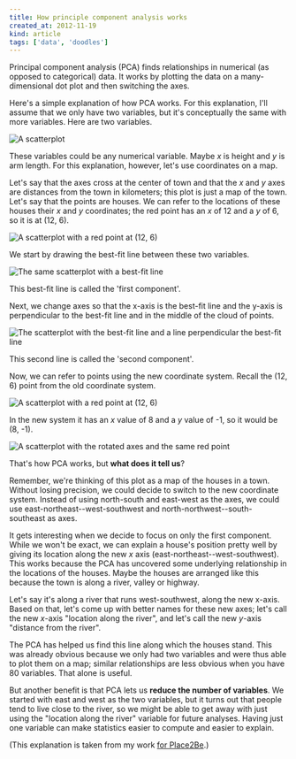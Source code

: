 ```yaml
---
title: How principle component analysis works
created_at: 2012-11-19
kind: article
tags: ['data', 'doodles']
---
```

Principal component analysis (PCA) finds relationships in numerical
(as opposed to categorical) data. It works by plotting the data on a
many-dimensional dot plot and then switching the axes.

Here's a simple explanation of how PCA works. For this explanation, I'll
assume that we only have two variables, but it's conceptually the same with
more variables. Here are two variables.

![A scatterplot](1.png)

These variables could be any numerical variable. Maybe *x* is height and *y*
is arm length. For this explanation, however, let's use coordinates on a map.

Let's say that the axes cross at the center of town and that the *x* and *y*
axes are distances from the town in kilometers; this plot is just a map of
the town. Let's say that the points are houses. We can refer to the locations
of these houses their *x* and *y* coordinates; the red point has an *x* of 12
and a *y* of 6, so it is at (12, 6).

![A scatterplot with a red point at (12, 6)](4.png)

We start by drawing the best-fit line between these two variables.

![The same scatterplot with a best-fit line](2.png)

This best-fit line is called the 'first component'.

Next, we change axes so that the x-axis is the best-fit line and the y-axis
is perpendicular to the best-fit line and in the middle of the cloud of points.

![The scatterplot with the best-fit line and a line perpendicular the best-fit line](3.png)

This second line is called the 'second component'.

Now, we can refer to points using the new coordinate system. Recall the (12, 6)
point from the old coordinate system.

![A scatterplot with a red point at (12, 6)](4.png)

In the new system it has an *x* value of 8 and a *y* value of -1,
so it would be (8, -1).

![A scatterplot with the rotated axes and the same red point](5.png)

That's how PCA works, but **what does it tell us**?

Remember, we're thinking of this plot as a map of the houses in a town. Without
losing precision, we could decide to switch to the new coordinate system.
Instead of using north-south and east-west as the axes, we could use
east-northeast--west-southwest and north-northwest--south-southeast as axes.

It gets interesting when we decide to focus on only the first component. While
we won't be exact, we can explain a house's position pretty well by giving its
location along the new *x* axis (east-northeast--west-southwest). This works
because the PCA has uncovered some underlying relationship in the locations
of the houses. Maybe the houses are arranged like this because the town is
along a river, valley or highway.

Let's say it's along a river that runs west-southwest, along the new x-axis.
Based on that, let's come up with better names for these new axes; let's call
the new *x*-axis "location along the river", and let's call the new *y*-axis
"distance from the river".

The PCA has helped us find this line along which the houses stand. This was
already obvious because we only had two variables and were thus able to plot
them on a map; similar relationships are less obvious when you have 80
variables. That alone is useful.

But another benefit is that PCA lets us **reduce the number of variables**. We
started with east and west as the two variables, but it turns out that people
tend to live close to the river, so we might be able to get away with just
using the "location along the river" variable for future analyses. Having just
one variable can make statistics easier to compute and easier to explain.

(This explanation is taken from my work [for Place2Be](http://tlevine.github.com/place2be/).)

